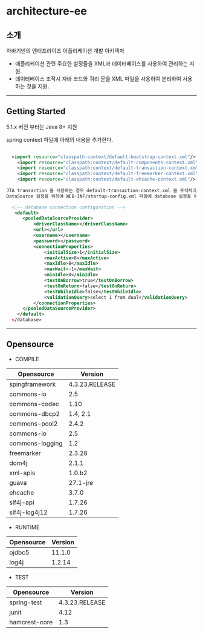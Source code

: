 # architecture-ee

## 소개

자바기반의 엔터프라이즈 어플리케이션 개발 아키텍처

- 애플리케이션 관련 주요한 설정들을 XML과 데이터베이스를 사용하여 관리하는 지원.
- 데이터베이스 조작시 자바 코드와 쿼리 문을 XML 파일을 사용하여 분리하여 사용하는 것을 지원.


------
## Getting Started

5.1.x 버전 부터는 Java 8+ 지원

spring context 파일에 아래의 내용을 추가한다.

```xml
	
  <import resource="classpath:context/default-bootstrap-context.xml"/>	
	<import resource="classpath:context/default-components-context.xml"/>
	<import resource="classpath:context/default-transaction-context.xml"/>
	<import resource="classpath:context/default-freemarker-context.xml"/>
	<import resource="classpath:context/default-ehcache-context.xml"/>
  
JTA transaction 을 사용하는 경우 default-transaction-context.xml 을 주석처리하고 JTA 설정을 추가한다.
DataSource 설정을 위하여 WEB-INF/startup-config.xml 파일에 database 설정을 아래와 같이 설정한다.

  <!-- database connection configuration -->
   <default>
      <pooledDataSourceProvider> 
          <driverClassName></driverClassName> 
          <url></url>
          <username></username>
          <password></password>
          <connectionProperties>
              <initialSize>1</initialSize>
              <maxActive>8</maxActive>
              <maxIdle>8</maxIdle>
              <maxWait>-1</maxWait>
              <minIdle>0</minIdle>
              <testOnBorrow>true</testOnBorrow>
              <testOnReturn>false</testOnReturn>
              <testWhileIdle>false</testWhileIdle>
              <validationQuery>select 1 from dual</validationQuery>
          </connectionProperties>
      </pooledDataSourceProvider>
    </default> 
  </database> 
 ``` 
  
  
------


## Opensource

* COMPILE

| Opensource | Version |
|------------|---------|
| spingframework | 4.3.23.RELEASE |
| commons-io | 2.5 |
| commons-codec | 1.10 |
| commons-dbcp2 | 1.4, 2.1 |
| commons-pool2 | 2.4.2 |
| commons-io | 2.5 |
| commons-logging | 1.2 |
| freemarker | 2.3.28 |
| dom4j | 2.1.1 |
| xml-apis | 1.0.b2 |
| guava | 27.1-jre |
| ehcache | 3.7.0 |
| slf4j-api | 1.7.26 |
| slf4j-log4j12 | 1.7.26 |


* RUNTIME

| Opensource | Version |
|------------|---------|
|   ojdbc5 | 11.1.0 |
|   log4j | 1.2.14 |

* TEST

| Opensource | Version |
|------------|---------|
|  spring-test | 4.3.23.RELEASE |
|  junit | 4.12 |
|  hamcrest-core | 1.3 |



